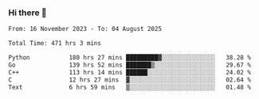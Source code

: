 ### Hi there 👋

<!--
**floyiac/floyiac** is a ✨ _special_ ✨ repository because its `README.md` (this file) appears on your GitHub profile.

Here are some ideas to get you started:

- 🔭 I’m currently working on ...
- 🌱 I’m currently learning ...
- 👯 I’m looking to collaborate on ...
- 🤔 I’m looking for help with ...
- 💬 Ask me about ...
- 📫 How to reach me: ...
- 😄 Pronouns: ...
- ⚡ Fun fact: ...
-->

<!--START_SECTION:waka-->

```txt
From: 16 November 2023 - To: 04 August 2025

Total Time: 471 hrs 3 mins

Python           180 hrs 27 mins █████████▓░░░░░░░░░░░░░░░   38.28 %
Go               139 hrs 52 mins ███████▒░░░░░░░░░░░░░░░░░   29.67 %
C++              113 hrs 14 mins ██████░░░░░░░░░░░░░░░░░░░   24.02 %
C                12 hrs 27 mins  ▓░░░░░░░░░░░░░░░░░░░░░░░░   02.64 %
Text             6 hrs 59 mins   ▒░░░░░░░░░░░░░░░░░░░░░░░░   01.48 %
```

<!--END_SECTION:waka-->
